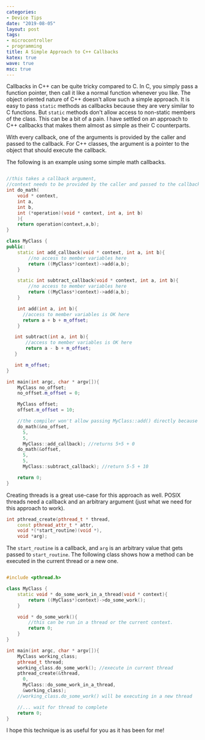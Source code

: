 ```yaml
---
categories:
- Device Tips
date: "2019-08-05"
layout: post
tags:
- microcontroller
- programming
title: A Simple Approach to C++ Callbacks
katex: true
wave: true
msc: true
---
```


Callbacks in C++ can be quite tricky compared to C. In C, you simply pass a function pointer, then call it like a normal function whenever you like. The object oriented nature of C++ doesn't allow such a simple approach. It is easy to pass `static` methods as callbacks because they are very similar to C functions. But `static` methods don't allow access to non-static members of the class. This can be a bit of a pain. I have settled on an approach to C++ callbacks that makes them almost as simple as their C counterparts.

With every callback, one of the arguments is provided by the caller and passed to the callback. For C++ classes, the argument is a pointer to the object that should execute the callback.

The following is an example using some simple math callbacks. 

```cpp

//this takes a callback argument, 
//context needs to be provided by the caller and passed to the callback
int do_math(
    void * context, 
    int a, 
    int b, 
    int (*operation)(void * context, int a, int b)
    ){
    return operation(context,a,b);
}

class MyClass {
public:
    static int add_callback(void * context, int a, int b){
        //no access to member variables here
        return ((MyClass*)context)->add(a,b);
    }

    static int subtract_callback(void * context, int a, int b){
        //no access to member variables here
        return ((MyClass*)context)->add(a,b);
    }

    int add(int a, int b){
      //access to member variables is OK here
      return a + b + m_offset;
    }

   int subtract(int a, int b){
       //access to member variables is OK here
       return a - b + m_offset;
   }

   int m_offset;
}

int main(int argc, char * argv[]){
    MyClass no_offset;
    no_offset.m_offset = 0;

    MyClass offset;
    offset.m_offset = 10;

    //the compiler won't allow passing MyClass::add() directly because it is non-static
    do_math(&no_offset, 
      5, 
      5, 
      MyClass::add_callback); //returns 5+5 + 0
    do_math(&offset, 
      5, 
      5, 
      MyClass::subtract_callback); //return 5-5 + 10

    return 0;
}
```

Creating threads is a great use-case for this approach as well. POSIX threads need a callback and an arbitrary argument (just what we need for this approach to work).

```cpp
int pthread_create(pthread_t * thread,
    const pthread_attr_t * attr,
    void *(*start_routine)(void *),
    void *arg);
```

The `start_routine` is a callback, and `arg` is an arbitrary value that gets passed to `start_routine`. The following class shows how a method can be executed in the current thread or a new one.

```cpp

#include <pthread.h>

class MyClass {
    static void * do_some_work_in_a_thread(void * context){
        return ((MyClass*)context)->do_some_work();
    }

    void * do_some_work(){
        //this can be run in a thread or the current context.
        return 0;
    }
}

int main(int argc, char * argv[]){
    MyClass working_class;
    pthread_t thread;
    working_class.do_some_work(); //execute in current thread
    pthread_create(&thread, 
      0, 
      MyClass::do_some_work_in_a_thread, 
      &working_class);
    //working_class.do_some_work() will be executing in a new thread

    //... wait for thread to complete
    return 0;
}

```

I hope this technique is as useful for you as it has been for me!


